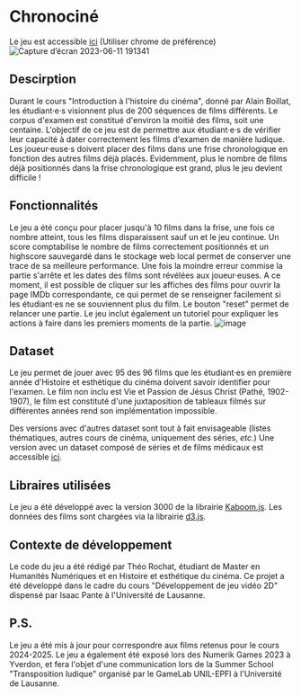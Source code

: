 # Chronociné

Le jeu est accessible [ici](https://dambrod.github.io/) (Utiliser chrome de préférence)
![Capture d’écran 2023-06-11 191341](https://github.com/theor98/theor98.github.io/assets/100685679/0aab1b89-927a-4997-b879-f1d892464cbb)

## Descirption 

Durant le cours "Introduction à l'histoire du cinéma", donné par Alain Boillat, les étudiant·e·s visionnent plus de 200 séquences de films différents. Le corpus d'examen est constitué d'environ la moitié des films, soit une centaine. L'objectif de ce jeu est de permettre aux étudiant·e·s de vérifier leur capacité à dater correctement les films d'examen de manière ludique. Les joueur·euse·s doivent placer des films dans une frise chronologique en fonction des autres films déjà placés. Evidemment, plus le nombre de films déjà positionnés dans la frise chronologique est grand, plus le jeu devient difficile !

## Fonctionnalités 

Le jeu a été conçu pour placer jusqu'à 10 films dans la frise, une fois ce nombre atteint, tous les films disparaissent sauf un et le jeu continue. Un score comptabilise le nombre de films correctement positionnés et un highscore sauvegardé dans le stockage web local permet de conserver une trace de sa meilleure performance. Une fois la moindre erreur commise la partie s'arrête et les dates des films sont révélées aux joueur·euses. A ce moment, il est possible de cliquer sur les affiches des films pour ouvrir la page IMDb correspondante, ce qui permet de se renseigner facilement si les étudiant·es ne se souviennent plus du film. Le bouton "reset" permet de relancer une partie. Le jeu inclut également un tutoriel pour expliquer les actions à faire dans les premiers moments de la partie.
![image](https://github.com/theor98/theor98.github.io/assets/100685679/da67a3de-3c86-41e7-8f2d-0ab2e4825aa0)


## Dataset

Le jeu permet de jouer avec 95 des 96 films que les étudiant·es en première année d'Histoire et esthétique du cinéma doivent savoir identifier pour l'examen. Le film non inclu est Vie et Passion de Jésus Christ (Pathé, 1902-1907), le film est constituté d'une juxtaposition de tableaux filmés sur différentes années rend son implémentation impossible.

Des versions avec d'autres dataset sont tout à fait envisageable (listes thématiques, autres cours de cinéma, uniquement des séries, *etc*.)
Une version avec un dataset composé de séries et de films médicaux est accessible [ici](https://elentyr.itch.io/histoire-du-cinma-le-jeu-mystres-de-lunil-2023).  

## Libraires utilisées 
Le jeu a été développé avec la version 3000 de la librairie [Kaboom.js](https://kaboomjs.com/). Les données des films sont chargées via la librairie [d3.js](https://d3js.org/).

## Contexte de développement
Le code du jeu a été rédigé par Théo Rochat, étudiant de Master en Humanités Numériques et en Histoire et esthétique du cinéma. Ce projet a été développé dans le cadre du cours "Développement de jeu vidéo 2D" dispensé par Isaac Pante à l'Université de Lausanne.

## P.S.
Le jeu a été mis à jour pour correspondre aux films retenus pour le cours 2024-2025. 
Le jeu a également été exposé lors des Numerik Games 2023 à Yverdon, et fera l'objet d'une communication lors de la Summer School "Transposition ludique" organisé par le GameLab UNIL-EPFl à l'Université de Lausanne. 
